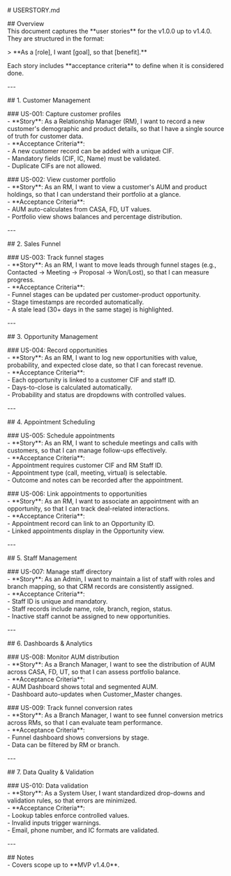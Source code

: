 \# USERSTORY.md

\#\# Overview  
This document captures the \*\*user stories\*\* for the v1.0.0 up to v1.4.0.    
They are structured in the format:  

\> \*\*As a \[role\], I want \[goal\], so that \[benefit\].\*\*

Each story includes \*\*acceptance criteria\*\* to define when it is considered done.  

\---

\#\# 1\. Customer Management

\#\#\# US-001: Capture customer profiles  
\- \*\*Story\*\*: As a Relationship Manager (RM), I want to record a new customer's demographic and product details, so that I have a single source of truth for customer data.    
\- \*\*Acceptance Criteria\*\*:    
  \- A new customer record can be added with a unique CIF.    
  \- Mandatory fields (CIF, IC, Name) must be validated.    
  \- Duplicate CIFs are not allowed.  

\#\#\# US-002: View customer portfolio  
\- \*\*Story\*\*: As an RM, I want to view a customer's AUM and product holdings, so that I can understand their portfolio at a glance.    
\- \*\*Acceptance Criteria\*\*:    
  \- AUM auto-calculates from CASA, FD, UT values.    
  \- Portfolio view shows balances and percentage distribution.  

\---

\#\# 2\. Sales Funnel

\#\#\# US-003: Track funnel stages  
\- \*\*Story\*\*: As an RM, I want to move leads through funnel stages (e.g., Contacted → Meeting → Proposal → Won/Lost), so that I can measure progress.    
\- \*\*Acceptance Criteria\*\*:    
  \- Funnel stages can be updated per customer-product opportunity.    
  \- Stage timestamps are recorded automatically.    
  \- A stale lead (30+ days in the same stage) is highlighted.  

\---

\#\# 3\. Opportunity Management

\#\#\# US-004: Record opportunities  
\- \*\*Story\*\*: As an RM, I want to log new opportunities with value, probability, and expected close date, so that I can forecast revenue.    
\- \*\*Acceptance Criteria\*\*:    
  \- Each opportunity is linked to a customer CIF and staff ID.    
  \- Days-to-close is calculated automatically.    
  \- Probability and status are dropdowns with controlled values.  

\---

\#\# 4\. Appointment Scheduling

\#\#\# US-005: Schedule appointments  
\- \*\*Story\*\*: As an RM, I want to schedule meetings and calls with customers, so that I can manage follow-ups effectively.    
\- \*\*Acceptance Criteria\*\*:    
  \- Appointment requires customer CIF and RM Staff ID.    
  \- Appointment type (call, meeting, virtual) is selectable.    
  \- Outcome and notes can be recorded after the appointment.  

\#\#\# US-006: Link appointments to opportunities  
\- \*\*Story\*\*: As an RM, I want to associate an appointment with an opportunity, so that I can track deal-related interactions.    
\- \*\*Acceptance Criteria\*\*:    
  \- Appointment record can link to an Opportunity ID.    
  \- Linked appointments display in the Opportunity view.  

\---

\#\# 5\. Staff Management

\#\#\# US-007: Manage staff directory  
\- \*\*Story\*\*: As an Admin, I want to maintain a list of staff with roles and branch mapping, so that CRM records are consistently assigned.    
\- \*\*Acceptance Criteria\*\*:    
  \- Staff ID is unique and mandatory.    
  \- Staff records include name, role, branch, region, status.    
  \- Inactive staff cannot be assigned to new opportunities.  

\---

\#\# 6\. Dashboards & Analytics

\#\#\# US-008: Monitor AUM distribution  
\- \*\*Story\*\*: As a Branch Manager, I want to see the distribution of AUM across CASA, FD, UT, so that I can assess portfolio balance.    
\- \*\*Acceptance Criteria\*\*:    
  \- AUM Dashboard shows total and segmented AUM.    
  \- Dashboard auto-updates when Customer\_Master changes.  

\#\#\# US-009: Track funnel conversion rates  
\- \*\*Story\*\*: As a Branch Manager, I want to see funnel conversion metrics across RMs, so that I can evaluate team performance.    
\- \*\*Acceptance Criteria\*\*:    
  \- Funnel dashboard shows conversions by stage.    
  \- Data can be filtered by RM or branch.  

\---

\#\# 7\. Data Quality & Validation

\#\#\# US-010: Data validation  
\- \*\*Story\*\*: As a System User, I want standardized drop-downs and validation rules, so that errors are minimized.    
\- \*\*Acceptance Criteria\*\*:    
  \- Lookup tables enforce controlled values.    
  \- Invalid inputs trigger warnings.    
  \- Email, phone number, and IC formats are validated.  

\---

\#\# Notes  
\- Covers scope up to \*\*MVP v1.4.0\*\*.  

